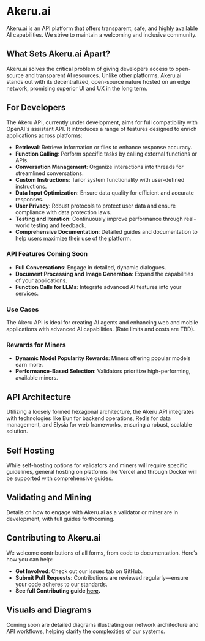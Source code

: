 # Akeru.ai

Akeru.ai is an API platform that offers transparent, safe, and highly available AI capabilities. We strive to maintain a welcoming and inclusive community.

## What Sets Akeru.ai Apart?

Akeru.ai solves the critical problem of giving developers access to open-source and transparent AI resources. Unlike other platforms, Akeru.ai stands out with its decentralized, open-source nature hosted on an edge network, promising superior UI and UX in the long term.

## For Developers

The Akeru API, currently under development, aims for full compatibility with OpenAI's assistant API. It introduces a range of features designed to enrich applications across platforms:

- **Retrieval**: Retrieve information or files to enhance response accuracy.
- **Function Calling**: Perform specific tasks by calling external functions or APIs.
- **Conversation Management**: Organize interactions into threads for streamlined conversations.
- **Custom Instructions**: Tailor system functionality with user-defined instructions.
- **Data Input Optimization**: Ensure data quality for efficient and accurate responses.
- **User Privacy**: Robust protocols to protect user data and ensure compliance with data protection laws.
- **Testing and Iteration**: Continuously improve performance through real-world testing and feedback.
- **Comprehensive Documentation**: Detailed guides and documentation to help users maximize their use of the platform.

### API Features Coming Soon

- **Full Conversations**: Engage in detailed, dynamic dialogues.
- **Document Processing and Image Generation**: Expand the capabilities of your applications.
- **Function Calls for LLMs**: Integrate advanced AI features into your services.

### Use Cases

The Akeru API is ideal for creating AI agents and enhancing web and mobile applications with advanced AI capabilities. (Rate limits and costs are TBD).

### Rewards for Miners

- **Dynamic Model Popularity Rewards**: Miners offering popular models earn more.
- **Performance-Based Selection**: Validators prioritize high-performing, available miners.

## API Architecture

Utilizing a loosely formed hexagonal architecture, the Akeru API integrates with technologies like Bun for backend operations, Redis for data management, and Elysia for web frameworks, ensuring a robust, scalable solution.

## Self Hosting

While self-hosting options for validators and miners will require specific guidelines, general hosting on platforms like Vercel and through Docker will be supported with comprehensive guides.

## Validating and Mining

Details on how to engage with Akeru.ai as a validator or miner are in development, with full guides forthcoming.

## Contributing to Akeru.ai

We welcome contributions of all forms, from code to documentation. Here’s how you can help:

- **Get Involved**: Check out our issues tab on GitHub.
- **Submit Pull Requests**: Contributions are reviewed regularly—ensure your code adheres to our standards.
- **See full Contributing guide [here](../docs/CONTRIBUTING.md).**

## Visuals and Diagrams

Coming soon are detailed diagrams illustrating our network architecture and API workflows, helping clarify the complexities of our systems.
